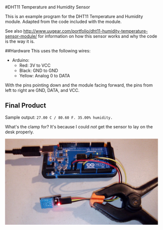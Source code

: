 #DHT11 Temperature and Humidity Sensor

This is an example program for the DHT11 Temperature and Humidity module. Adapted from the code included with the module.

See also http://www.uugear.com/portfolio/dht11-humidity-temperature-sensor-module/ for information on how this sensor works and why the code is the way it is.


##Hardware
This uses the following wires:
- Arduino:
  - Red: 3V to VCC
  - Black: GND to GND
  - Yellow: Analog 0 to DATA


With the pins pointing down and the module facing forward, the pins from left to right are GND, DATA, and VCC.




## Final Product

Sample output: `27.00 C / 80.60 F. 35.00% humidity.`

What's the clamp for? It's because I could *not* get the sensor to lay on the desk properly.

![wiring](wiring.jpg)